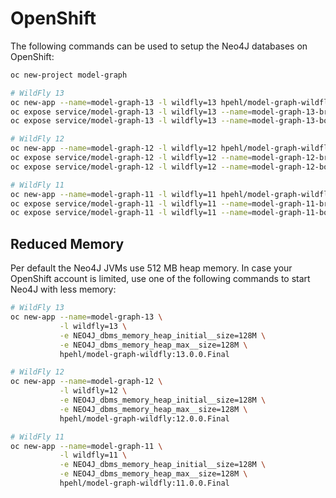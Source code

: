 # OpenShift 

The following commands can be used to setup the Neo4J databases on OpenShift: 

```bash
oc new-project model-graph

# WildFly 13
oc new-app --name=model-graph-13 -l wildfly=13 hpehl/model-graph-wildfly:13.0.0.Final
oc expose service/model-graph-13 -l wildfly=13 --name=model-graph-13-browser --port=7474 
oc expose service/model-graph-13 -l wildfly=13 --name=model-graph-13-bolt    --port=7687 

# WildFly 12
oc new-app --name=model-graph-12 -l wildfly=12 hpehl/model-graph-wildfly:12.0.0.Final
oc expose service/model-graph-12 -l wildfly=12 --name=model-graph-12-browser --port=7474 
oc expose service/model-graph-12 -l wildfly=12 --name=model-graph-12-bolt    --port=7687 

# WildFly 11
oc new-app --name=model-graph-11 -l wildfly=11 hpehl/model-graph-wildfly:11.0.0.Final
oc expose service/model-graph-11 -l wildfly=11 --name=model-graph-11-browser --port=7474 
oc expose service/model-graph-11 -l wildfly=11 --name=model-graph-11-bolt    --port=7687 
```

## Reduced Memory

Per default the Neo4J JVMs use 512 MB heap memory. In case your OpenShift account is limited, use one of the following commands to start Neo4J with less memory:

```bash
# WildFly 13
oc new-app --name=model-graph-13 \
           -l wildfly=13 \
           -e NEO4J_dbms_memory_heap_initial__size=128M \
           -e NEO4J_dbms_memory_heap_max__size=128M \
           hpehl/model-graph-wildfly:13.0.0.Final

# WildFly 12
oc new-app --name=model-graph-12 \
           -l wildfly=12 \
           -e NEO4J_dbms_memory_heap_initial__size=128M \
           -e NEO4J_dbms_memory_heap_max__size=128M \
           hpehl/model-graph-wildfly:12.0.0.Final

# WildFly 11
oc new-app --name=model-graph-11 \
           -l wildfly=11 \
           -e NEO4J_dbms_memory_heap_initial__size=128M \
           -e NEO4J_dbms_memory_heap_max__size=128M \
           hpehl/model-graph-wildfly:11.0.0.Final
```
